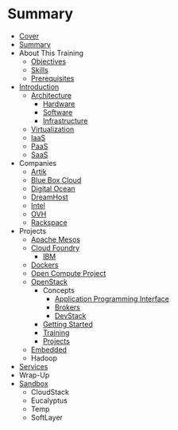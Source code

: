 # Summary

* [Cover](README.md)
* [Summary](SUMMARY.md)
* About This Training
   * [Objectives](documentation/Objectives.md)
   * [Skills](documentation/Skills.md)
   * [Prerequisites](documentation/Prerequisites.md)
* [Introduction](documentation/Introduction.md)
   * [Architecture](documentation/Concepts.md)
       * [Hardware](documentation/ConceptsHardware.md)
       * [Software](documentation/ConceptsSoftware.md)
       * [Infrastructure](documentation/ConceptsInfrastructure.md)
   * [Virtualization](documentation/Virtualization.md)
   * [IaaS](documentation/IaaS.md)
   * [PaaS](documentation/PaaS.md)
   * [SaaS](documentation/SaaS.md)
* Companies
   * [Artik](documentation/Artik.md)
   * [Blue Box Cloud](documentation/BlueBoxCloud.md)
   * [Digital Ocean](documentation/DigitalOcean.md)
   * [DreamHost](documentation/DreamHost.md)
   * [Intel](documentation/Intel.md)
   * [OVH](documentation/Ovh.md)
   * [Rackspace](documentation/Rackspace.md)
* Projects
   * [Apache Mesos](documentation/ApacheMesos.md)
   * [Cloud Foundry](documentation/CloudFoundry.md)
       * [IBM](documentation/Ibm.md)
   * [Dockers](documentation/Docker.md)
   * [Open Compute Project](documentation/OpenComputeProject.md)
   * [OpenStack](documentation/OpenStack.md)
       * Concepts
           * [Application Programming Interface](documentation/OpenstackApplicationProgrammingInterface.md)
           * [Brokers](documentation/Brokers.md)
           * [DevStack](DevStack.md)
       * [Getting Started](documentation/OpenStackGettingStarted.md)
       * [Training](documentation/OpenStackTraining.md)
       * [Projects](documentation/OpenStackProjects.md)
   * [Embedded](documentation/Embedded.md)
   * Hadoop
* [Services](documentation/Services.md)
* Wrap-Up
* [Sandbox](documentation/Sandbox.md)
   * CloudStack
   * Eucalyptus
   * Temp
   * SoftLayer

